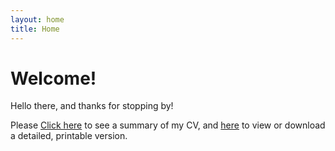 ```yaml
---
layout: home
title: Home
---
```


# Welcome!


Hello there, and thanks for stopping by!

Please [Click here](cv) to see a summary of my CV, and [here](assets/files/cv.pdf) to view or download a detailed, printable version. 



